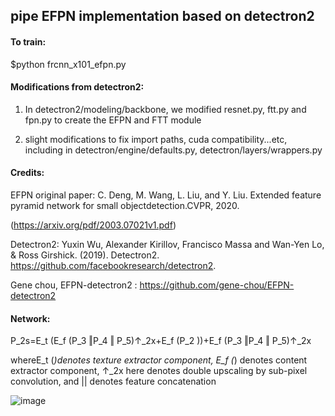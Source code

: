 ## pipe EFPN implementation based on detectron2

#### To train:

$python frcnn_x101_efpn.py


#### Modifications from detectron2:

1. In detectron2/modeling/backbone, we modified resnet.py, ftt.py and fpn.py to create the EFPN and FTT module

2. slight modifications to fix import paths, cuda compatibility...etc, including in detectron/engine/defaults.py, detectron/layers/wrappers.py


#### Credits:

EFPN original paper: C. Deng, M. Wang, L. Liu, and Y. Liu.  Extended feature pyramid network for small objectdetection.CVPR, 2020.

(https://arxiv.org/pdf/2003.07021v1.pdf)

Detectron2: Yuxin Wu, Alexander Kirillov, Francisco Massa and Wan-Yen Lo, & Ross Girshick. (2019). Detectron2. https://github.com/facebookresearch/detectron2.

Gene chou, EFPN-detectron2 :   https://github.com/gene-chou/EFPN-detectron2



#### Network:
P_2s=E_t (E_f (P_3 ‖P_4 ‖ P_5)↑_2x+E_f (P_2 ))+E_f (P_3 ‖P_4 ‖ P_5)↑_2x

whereE_t (*)denotes texture extractor component, E_f (*) denotes content extractor component, ↑_2x here denotes double upscaling by sub-pixel convolution, and || denotes feature concatenation

![image](https://user-images.githubusercontent.com/30168759/125766383-51ef36d6-0ff1-4e9e-92a8-2ff401781c32.png)

